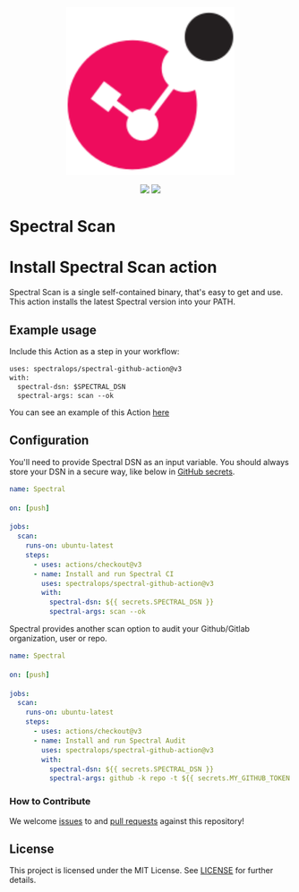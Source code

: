 <p>
    <br/>
    <br/>
    <p align="center">
    <a href="http://spectralops.io"> 
        <img alt="SpectralOps logo" src="./logo.svg" width="300"/>
    </a>
    </p>
    <p align="center">
        <img src="https://github.com/spectralops/spectral-github-action/actions/workflows/main.yml/badge.svg"/>
        <img src="https://img.shields.io/badge/license-MIT-brightgreen"/>
    </p>
    <h1>Spectral Scan</h1> 
</p>

# Install Spectral Scan action

Spectral Scan is a single self-contained binary, that's easy to get and use. This action installs the latest Spectral version into your PATH.

## Example usage

Include this Action as a step in your workflow:

```
uses: spectralops/spectral-github-action@v3
with:
  spectral-dsn: $SPECTRAL_DSN
  spectral-args: scan --ok
```

You can see an example of this Action [here](https://github.com/SpectralOps/spectral-github-action/tree/main/.github/workflows/main.yml)

## Configuration

You'll need to provide Spectral DSN as an input variable. You should always store your DSN in a secure way, like below in [GitHub secrets](https://docs.github.com/en/actions/security-guides/encrypted-secrets).

```yaml
name: Spectral

on: [push]

jobs:
  scan:
    runs-on: ubuntu-latest
    steps:
      - uses: actions/checkout@v3
      - name: Install and run Spectral CI
        uses: spectralops/spectral-github-action@v3
        with:
          spectral-dsn: ${{ secrets.SPECTRAL_DSN }}
          spectral-args: scan --ok
```

Spectral provides another scan option to audit your Github/Gitlab organization, user or repo.

```yaml
name: Spectral

on: [push]

jobs:
  scan:
    runs-on: ubuntu-latest
    steps:
      - uses: actions/checkout@v3
      - name: Install and run Spectral Audit
        uses: spectralops/spectral-github-action@v3
        with:
          spectral-dsn: ${{ secrets.SPECTRAL_DSN }}
          spectral-args: github -k repo -t ${{ secrets.MY_GITHUB_TOKEN }} https://github.com/SpectralOps/spectral-github-action --include-tags base,audit --ok
```

### How to Contribute

We welcome [issues](https://github.com/SpectralOps/spectral-github-action/issues) to and [pull requests](https://github.com/SpectralOps/spectral-github-action/pulls) against this repository!

## License

This project is licensed under the MIT License. See [LICENSE](LICENSE) for further details.
